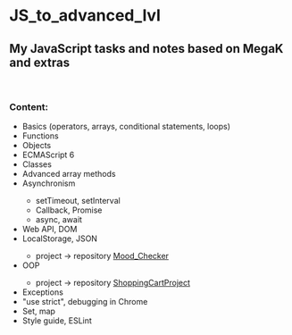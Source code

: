 # JS_to_advanced_lvl
## My JavaScript tasks and notes based on MegaK and extras 

<br>

### Content:
<ul>
<li>Basics (operators, arrays, conditional statements, loops)</li>
<li>Functions</li>
<li>Objects</li>
<li>ECMAScript 6</li>
<li>Classes</li>
<li>Advanced array methods</li>
<li>Asynchronism</li>
    <ul>
    <li>setTimeout, setInterval</li>
    <li>Callback, Promise</li>
    <li>async, await</li>
    </ul>
<li>Web API, DOM</li>
<li>LocalStorage, JSON</li>
    <ul>
    <li>project → repository <a href="https://github.com/FlyingMedusa/Mood_Checker">Mood_Checker</a></li>
    </ul>
<li>OOP</li>
    <ul>
    <li>project → repository <a href="https://github.com/FlyingMedusa/ShoppingCartProject">ShoppingCartProject</a></li>
    </ul>
<li>Exceptions</li>
<li>"use strict", debugging in Chrome</li>
<li>Set, map</li>
<li>Style guide, ESLint</li>
</ul>
